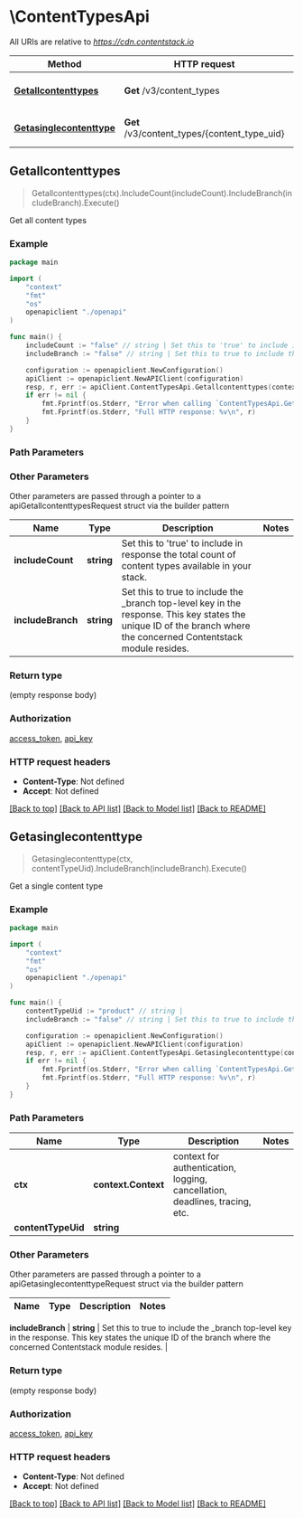 # \ContentTypesApi

All URIs are relative to *https://cdn.contentstack.io*

Method | HTTP request | Description
------------- | ------------- | -------------
[**Getallcontenttypes**](ContentTypesApi.md#Getallcontenttypes) | **Get** /v3/content_types | Get all content types
[**Getasinglecontenttype**](ContentTypesApi.md#Getasinglecontenttype) | **Get** /v3/content_types/{content_type_uid} | Get a single content type



## Getallcontenttypes

> Getallcontenttypes(ctx).IncludeCount(includeCount).IncludeBranch(includeBranch).Execute()

Get all content types



### Example

```go
package main

import (
    "context"
    "fmt"
    "os"
    openapiclient "./openapi"
)

func main() {
    includeCount := "false" // string | Set this to 'true' to include in response the total count of content types available in your stack.
    includeBranch := "false" // string | Set this to true to include the _branch top-level key in the response. This key states the unique ID of the branch where the concerned Contentstack module resides. (optional)

    configuration := openapiclient.NewConfiguration()
    apiClient := openapiclient.NewAPIClient(configuration)
    resp, r, err := apiClient.ContentTypesApi.Getallcontenttypes(context.Background()).IncludeCount(includeCount).IncludeBranch(includeBranch).Execute()
    if err != nil {
        fmt.Fprintf(os.Stderr, "Error when calling `ContentTypesApi.Getallcontenttypes``: %v\n", err)
        fmt.Fprintf(os.Stderr, "Full HTTP response: %v\n", r)
    }
}
```

### Path Parameters



### Other Parameters

Other parameters are passed through a pointer to a apiGetallcontenttypesRequest struct via the builder pattern


Name | Type | Description  | Notes
------------- | ------------- | ------------- | -------------
 **includeCount** | **string** | Set this to &#39;true&#39; to include in response the total count of content types available in your stack. | 
 **includeBranch** | **string** | Set this to true to include the _branch top-level key in the response. This key states the unique ID of the branch where the concerned Contentstack module resides. | 

### Return type

 (empty response body)

### Authorization

[access_token](../README.md#access_token), [api_key](../README.md#api_key)

### HTTP request headers

- **Content-Type**: Not defined
- **Accept**: Not defined

[[Back to top]](#) [[Back to API list]](../README.md#documentation-for-api-endpoints)
[[Back to Model list]](../README.md#documentation-for-models)
[[Back to README]](../README.md)


## Getasinglecontenttype

> Getasinglecontenttype(ctx, contentTypeUid).IncludeBranch(includeBranch).Execute()

Get a single content type



### Example

```go
package main

import (
    "context"
    "fmt"
    "os"
    openapiclient "./openapi"
)

func main() {
    contentTypeUid := "product" // string | 
    includeBranch := "false" // string | Set this to true to include the _branch top-level key in the response. This key states the unique ID of the branch where the concerned Contentstack module resides. (optional)

    configuration := openapiclient.NewConfiguration()
    apiClient := openapiclient.NewAPIClient(configuration)
    resp, r, err := apiClient.ContentTypesApi.Getasinglecontenttype(context.Background(), contentTypeUid).IncludeBranch(includeBranch).Execute()
    if err != nil {
        fmt.Fprintf(os.Stderr, "Error when calling `ContentTypesApi.Getasinglecontenttype``: %v\n", err)
        fmt.Fprintf(os.Stderr, "Full HTTP response: %v\n", r)
    }
}
```

### Path Parameters


Name | Type | Description  | Notes
------------- | ------------- | ------------- | -------------
**ctx** | **context.Context** | context for authentication, logging, cancellation, deadlines, tracing, etc.
**contentTypeUid** | **string** |  | 

### Other Parameters

Other parameters are passed through a pointer to a apiGetasinglecontenttypeRequest struct via the builder pattern


Name | Type | Description  | Notes
------------- | ------------- | ------------- | -------------

 **includeBranch** | **string** | Set this to true to include the _branch top-level key in the response. This key states the unique ID of the branch where the concerned Contentstack module resides. | 

### Return type

 (empty response body)

### Authorization

[access_token](../README.md#access_token), [api_key](../README.md#api_key)

### HTTP request headers

- **Content-Type**: Not defined
- **Accept**: Not defined

[[Back to top]](#) [[Back to API list]](../README.md#documentation-for-api-endpoints)
[[Back to Model list]](../README.md#documentation-for-models)
[[Back to README]](../README.md)

